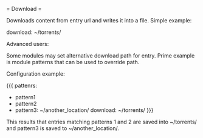 = Download =

Downloads content from entry url and writes it into a file.
Simple example:

download: ~/torrents/

Advanced users:

Some modules may set alternative download path for entry.
Prime example is module patterns that can be used to override path.

Configuration example:

{{{
pattenrs:
  - pattern1
  - pattern2
  - pattern3: ~/another_location/
download: ~/torrents/
}}}

This results that entries matching patterns 1 and 2 are saved into
~/torrents/ and pattern3 is saved to ~/another_location/.